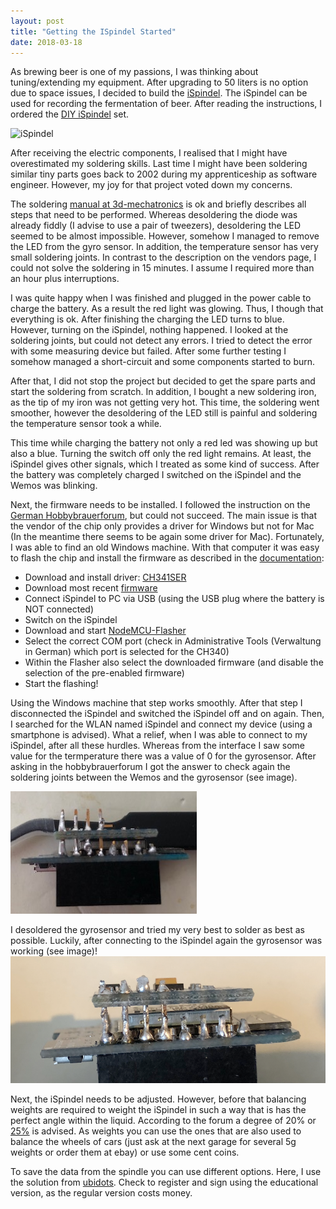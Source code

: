 ```yaml
---
layout: post
title: "Getting the ISpindel Started"
date: 2018-03-18
---
```


As brewing beer is one of my passions, I was thinking about tuning/extending my equipment. After upgrading to 50 liters is no option due to space issues, I decided to build the [iSpindel](https://github.com/universam1/iSpindel). The iSpindel can be used for recording the fermentation of beer. After reading the instructions, I ordered the [DIY iSpindel](https://www.3d-mechatronics.de/de/ispindel-diy-set_151.html) set.

![iSpindel](https://raw.githubusercontent.com/riedlma/riedlma.github.io/master/_posts/2018-03-18/iSpindel-complete.png "complete iSpindel")


After receiving the electric components, I realised that I might have overestimated my soldering skills. Last time I might have been soldering similar tiny parts goes back to 2002 during my apprenticeship as software engineer. However, my joy for that project voted down my concerns.  

The soldering [manual at 3d-mechatronics](https://dl.dropbox.com/s/s95dsfn3c269hm1/DIY_Spindel_Anleitung_DE.pdf) is ok and briefly describes all steps that need to be performed. Whereas desoldering the diode was already fiddly (I advise to use a pair of tweezers), desoldering the LED seemed to be almost impossible. However, somehow I managed to remove the LED from the gyro sensor. In addition, the temperature sensor has very small soldering joints. In contrast to the description on the vendors page, I could not solve the soldering in 15 minutes. I assume I required more than an hour plus interruptions. 

I was quite happy when I was finished and plugged in the power cable to charge the battery. As a result the red light was glowing. Thus, I though that everything is ok. After finishing the charging the LED turns to blue. However, turning on the iSpindel, nothing happened. I looked at the soldering joints, but could not detect any errors. I tried to detect the error with some measuring device but failed. After some further testing I somehow managed a short-circuit and some components started to burn. 

After that, I did not stop the project but decided to get the spare parts and start the soldering from scratch. In addition, I bought a new soldering iron, as the tip of my iron was not getting very hot. This time, the soldering went smoother, however the desoldering of the LED still is painful and soldering the temperature sensor took a while.

This time while charging the battery not only a red led was showing up but also a blue. Turning the switch off only the red light remains. At least, the iSpindel gives other signals, which I treated as some kind of success. After the battery was completely charged I switched on the iSpindel and the Wemos was blinking. 

Next, the firmware needs to be installed. I followed the instruction on the [German Hobbybrauerforum](https://hobbybrauer.de/forum/viewtopic.php?f=58&t=13374), but could not succeed. The main issue is that the vendor of the chip only provides a driver for Windows but not for Mac (In the meantime there seems to be again some driver for Mac). Fortunately, I was able to find an old Windows machine. With that computer it was easy to flash the chip and install the firmware as described in the [documentation](https://github.com/universam1/iSpindel/blob/master/docs/Firmware.md):

  * Download and install driver: [CH341SER](https://github.com/HobbyComponents/CH340-Drivers/tree/master/CH341SER) 
  * Download most recent [firmware](https://github.com/universam1/iSpindel/raw/master/bin/)
  * Connect iSpindel to PC via USB (using the USB plug where the battery is NOT connected)
  * Switch on the iSpindel
  * Download and start [NodeMCU-Flasher](https://github.com/nodemcu/nodemcu-flasher/raw/master/Win32/Release/ESP8266Flasher.exe)
  * Select the correct COM port (check in Administrative Tools (Verwaltung in German) which port is selected for the CH340)
  * Within the Flasher also select the downloaded firmware (and disable the selection of the pre-enabled firmware)
  * Start the flashing!
  
Using the Windows machine that step works smoothly. After that step I disconnected the iSpindel and switched the iSpindel off and on again. Then, I searched for the WLAN named iSpindel and connect my device (using a smartphone is advised). What a relief, when I was able to connect to my iSpindel, after all these hurdles. Whereas from the interface I saw some value for the termperature there was a value of 0 for the gyrosensor. After asking in the hobbybrauerforum I got the answer to check again the soldering joints between the Wemos and the gyrosensor (see image). 

![gyrosensor](https://raw.githubusercontent.com/riedlma/riedlma.github.io/master/_posts/2018-03-18/iSpindel-bleading-wrong.png "iSpindel, bad soldering between Wemos and gyrosensor")

I desoldered the gyrosensor and tried my very best to solder as best as possible. Luckily, after connecting to the iSpindel again the gyrosensor was working (see image)! 
![gyrosensor](https://raw.githubusercontent.com/riedlma/riedlma.github.io/master/_posts/2018-03-18/iSpindel-bleading-correct.png "correct soldering")



Next, the iSpindel needs to be adjusted. However, before that balancing weights are required to weight the iSpindel in such a way that is has the perfect angle within the liquid. According to the forum a degree of 20% or [25%](https://hobbybrauer.de/forum/viewtopic.php?f=58&t=11826&p=261646&hilit=20+grad#p261646) is advised. As weights you can use the ones that are also used to balance the wheels of cars (just ask at the next garage for several 5g weights or order them at ebay) or use some cent coins. 

To save the data from the spindle you can use different options. Here, I use the solution from [ubidots](https://ubidots.com/education/). Check to register and sign using the educational version, as the regular version costs money.  




 
